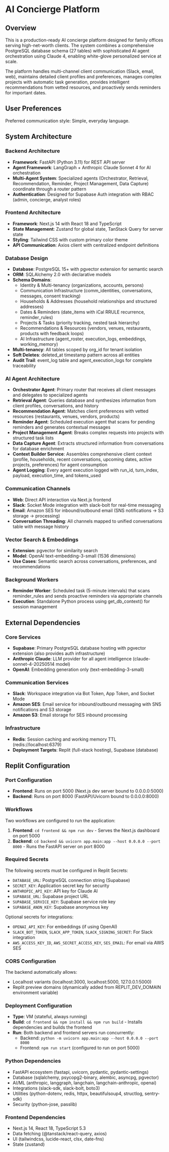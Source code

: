 # AI Concierge Platform

## Overview

This is a production-ready AI concierge platform designed for family offices serving high-net-worth clients. The system combines a comprehensive PostgreSQL database schema (27 tables) with sophisticated AI agent orchestration using Claude 4, enabling white-glove personalized service at scale.

The platform handles multi-channel client communication (Slack, email, web), maintains detailed client profiles and preferences, manages complex projects with automatic task generation, provides intelligent recommendations from vetted resources, and proactively sends reminders for important dates.

## User Preferences

Preferred communication style: Simple, everyday language.

## System Architecture

### Backend Architecture
- **Framework**: FastAPI (Python 3.11) for REST API server
- **Agent Framework**: LangGraph + Anthropic Claude Sonnet 4 for AI orchestration
- **Multi-Agent System**: Specialized agents (Orchestrator, Retrieval, Recommendation, Reminder, Project Management, Data Capture) coordinate through a router pattern
- **Authentication**: Designed for Supabase Auth integration with RBAC (admin, concierge, analyst roles)

### Frontend Architecture
- **Framework**: Next.js 14 with React 18 and TypeScript
- **State Management**: Zustand for global state, TanStack Query for server state
- **Styling**: Tailwind CSS with custom primary color theme
- **API Communication**: Axios client with centralized endpoint definitions

### Database Design
- **Database**: PostgreSQL 15+ with pgvector extension for semantic search
- **ORM**: SQLAlchemy 2.0 with declarative models
- **Schema Domains**:
  - Identity & Multi-tenancy (organizations, accounts, persons)
  - Communication Infrastructure (comm_identities, conversations, messages, consent tracking)
  - Households & Addresses (household relationships and structured addresses)
  - Dates & Reminders (date_items with iCal RRULE recurrence, reminder_rules)
  - Projects & Tasks (priority tracking, nested task hierarchy)
  - Recommendations & Resources (vendors, venues, restaurants, products with feedback loops)
  - AI Infrastructure (agent_roster, execution_logs, embeddings, working_memory)
- **Multi-tenancy**: All tables scoped by org_id for tenant isolation
- **Soft Deletes**: deleted_at timestamp pattern across all entities
- **Audit Trail**: event_log table and agent_execution_logs for complete traceability

### AI Agent Architecture
- **Orchestrator Agent**: Primary router that receives all client messages and delegates to specialized agents
- **Retrieval Agent**: Queries database and synthesizes information from client profiles, conversations, and history
- **Recommendation Agent**: Matches client preferences with vetted resources (restaurants, venues, vendors, products)
- **Reminder Agent**: Scheduled execution agent that scans for pending reminders and generates contextual messages
- **Project Management Agent**: Breaks complex requests into projects with structured task lists
- **Data Capture Agent**: Extracts structured information from conversations for database enrichment
- **Context Builder Service**: Assembles comprehensive client context (profile, households, recent conversations, upcoming dates, active projects, preferences) for agent consumption
- **Agent Logging**: Every agent execution logged with run_id, turn_index, payload, execution_time, and tokens_used

### Communication Channels
- **Web**: Direct API interaction via Next.js frontend
- **Slack**: Socket Mode integration with slack-bolt for real-time messaging
- **Email**: Amazon SES for inbound/outbound email (SNS notifications → S3 storage → processing)
- **Conversation Threading**: All channels mapped to unified conversations table with message history

### Vector Search & Embeddings
- **Extension**: pgvector for similarity search
- **Model**: OpenAI text-embedding-3-small (1536 dimensions)
- **Use Cases**: Semantic search across conversations, preferences, and recommendations

### Background Workers
- **Reminder Worker**: Scheduled task (5-minute intervals) that scans reminder_rules and sends proactive reminders via appropriate channels
- **Execution**: Standalone Python process using get_db_context() for session management

## External Dependencies

### Core Services
- **Supabase**: Primary PostgreSQL database hosting with pgvector extension (also provides auth infrastructure)
- **Anthropic Claude**: LLM provider for all agent intelligence (claude-sonnet-4-20250514 model)
- **OpenAI**: Embedding generation only (text-embedding-3-small)

### Communication Services
- **Slack**: Workspace integration via Bot Token, App Token, and Socket Mode
- **Amazon SES**: Email service for inbound/outbound messaging with SNS notifications and S3 storage
- **Amazon S3**: Email storage for SES inbound processing

### Infrastructure
- **Redis**: Session caching and working memory TTL (redis://localhost:6379)
- **Deployment Targets**: Replit (full-stack hosting), Supabase (database)

## Replit Configuration

### Port Configuration
- **Frontend**: Runs on port 5000 (Next.js dev server bound to 0.0.0.0:5000)
- **Backend**: Runs on port 8000 (FastAPI/Uvicorn bound to 0.0.0.0:8000)

### Workflows
Two workflows are configured to run the application:
1. **Frontend**: `cd frontend && npm run dev` - Serves the Next.js dashboard on port 5000
2. **Backend**: `cd backend && uvicorn app.main:app --host 0.0.0.0 --port 8000` - Runs the FastAPI server on port 8000

### Required Secrets
The following secrets must be configured in Replit Secrets:
- `DATABASE_URL`: PostgreSQL connection string (Supabase)
- `SECRET_KEY`: Application secret key for security
- `ANTHROPIC_API_KEY`: API key for Claude AI
- `SUPABASE_URL`: Supabase project URL
- `SUPABASE_SERVICE_KEY`: Supabase service role key
- `SUPABASE_ANON_KEY`: Supabase anonymous key

Optional secrets for integrations:
- `OPENAI_API_KEY`: For embeddings (if using OpenAI)
- `SLACK_BOT_TOKEN`, `SLACK_APP_TOKEN`, `SLACK_SIGNING_SECRET`: For Slack integration
- `AWS_ACCESS_KEY_ID`, `AWS_SECRET_ACCESS_KEY`, `SES_EMAIL`: For email via AWS SES

### CORS Configuration
The backend automatically allows:
- Localhost variants (localhost:3000, localhost:5000, 127.0.0.1:5000)
- Replit preview domains (dynamically added from REPLIT_DEV_DOMAIN environment variable)

### Deployment Configuration
- **Type**: VM (stateful, always running)
- **Build**: `cd frontend && npm install && npm run build` - Installs dependencies and builds the frontend
- **Run**: Both backend and frontend servers run concurrently:
  - Backend: `python -m uvicorn app.main:app --host 0.0.0.0 --port 8000`
  - Frontend: `npm run start` (configured to run on port 5000)

### Python Dependencies
- FastAPI ecosystem (fastapi, uvicorn, pydantic, pydantic-settings)
- Database (sqlalchemy, psycopg2-binary, alembic, asyncpg, pgvector)
- AI/ML (anthropic, langgraph, langchain, langchain-anthropic, openai)
- Integrations (slack-sdk, slack-bolt, boto3)
- Utilities (python-dotenv, redis, httpx, beautifulsoup4, structlog, sentry-sdk)
- Security (python-jose, passlib)

### Frontend Dependencies
- Next.js 14, React 18, TypeScript 5.3
- Data fetching (@tanstack/react-query, axios)
- UI (tailwindcss, lucide-react, clsx, date-fns)
- State (zustand)